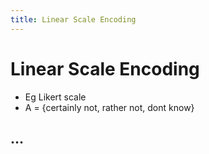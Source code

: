 ```yaml
---
title: Linear Scale Encoding
---
```


# Linear Scale Encoding
- Eg Likert scale
- A = {certainly not, rather not, dont know}

## …




















